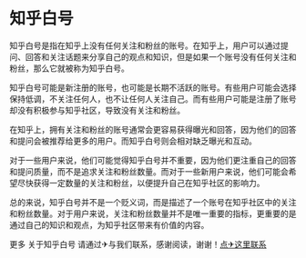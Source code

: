 # 知乎白号

知乎白号是指在知乎上没有任何关注和粉丝的账号。在知乎上，用户可以通过提问、回答和关注话题来分享自己的观点和知识，但是如果一个账号没有任何关注和粉丝，那么它就被称为知乎白号。

知乎白号可能是新注册的账号，也可能是长期不活跃的账号。有些用户可能会选择保持低调，不关注任何人，也不让任何人关注自己。而有些用户可能是注册了账号却没有积极参与知乎社区，导致没有关注和粉丝。

在知乎上，拥有关注和粉丝的账号通常会更容易获得曝光和回答，因为他们的回答和提问会被推荐给更多的用户。而知乎白号则会相对缺乏曝光和互动。

对于一些用户来说，他们可能觉得知乎白号并不重要，因为他们更注重自己的回答和提问质量，而不是追求关注和粉丝数量。而对于一些新用户来说，他们可能会希望尽快获得一定数量的关注和粉丝，以便提升自己在知乎社区的影响力。

总的来说，知乎白号并不是一个贬义词，而是描述了一个账号在知乎社区中的关注和粉丝数量。对于用户来说，关注和粉丝数量并不是唯一重要的指标，更重要的是通过自己的知识和观点，为知乎社区带来有价值的内容。

更多 关于知乎白号 请通过✈与我们联系，感谢阅读，谢谢！[点✈这里联系](https://1.k02.cc)